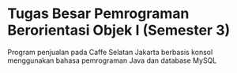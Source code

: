 # Tugas Besar Pemrograman Berorientasi Objek I (Semester 3)
Program penjualan pada Caffe Selatan Jakarta berbasis konsol menggunakan bahasa pemrograman Java dan database MySQL
